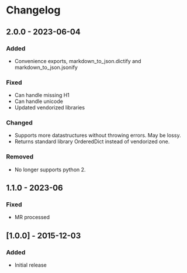 # Changelog

## 2.0.0 - 2023-06-04

### Added

- Convenience exports, markdown_to_json.dictify and markdown_to_json.jsonify

### Fixed

- Can handle missing H1
- Can handle unicode
- Updated vendorized libraries

### Changed

- Supports more datastructures without throwing errors. May be lossy.
- Returns standard library OrderedDict instead of vendorized one.

### Removed

- No longer supports python 2.

## 1.1.0 - 2023-06

### Fixed

- MR processed

## [1.0.0] - 2015-12-03

### Added

- Initial release